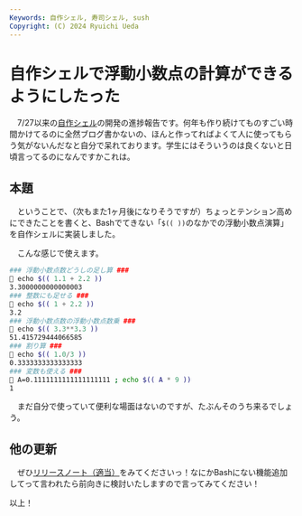 ```yaml
---
Keywords: 自作シェル, 寿司シェル, sush
Copyright: (C) 2024 Ryuichi Ueda
---
```


# 自作シェルで浮動小数点の計算ができるようにしたった

　7/27以来の[自作シェル](/?page=rusty_bash)の開発の進捗報告です。何年も作り続けてものすごい時間かけてるのに全然ブログ書かないの、ほんと作ってればよくて人に使ってもらう気がないんだなと自分で呆れております。学生にはそういうのは良くないと日頃言ってるのになんですかこれは。

## 本題

　ということで、（次もまた1ヶ月後になりそうですが）ちょっとテンション高めにできたことを書くと、Bashでてきない「`$(( ))`のなかでの浮動小数点演算」を自作シェルに実装しました。

　こんな感じで使えます。

```bash
### 浮動小数点数どうしの足し算 ###
🍣 echo $(( 1.1 + 2.2 ))
3.3000000000000003
### 整数にも足せる ###
🍣 echo $(( 1 + 2.2 ))
3.2
### 浮動小数点数の浮動小数点数乗 ###
🍣 echo $(( 3.3**3.3 ))
51.415729444066585
### 割り算 ###
🍣 echo $(( 1.0/3 ))
0.3333333333333333
### 変数も使える ###
🍣 A=0.1111111111111111111 ; echo $(( A * 9 ))
1
```

　まだ自分で使っていて便利な場面はないのですが、たぶんそのうち来るでしょう。


## 他の更新

　ぜひ[リリースノート（適当）](https://github.com/shellgei/rusty_bash/releases)をみてくださいっ！なにかBashにない機能追加してって言われたら前向きに検討いたしますので言ってみてください！


以上！

